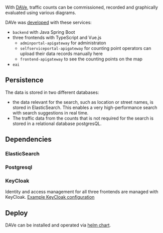 
With [DAVe](https://opensource.muenchen.de/software/dave.html), traffic counts can be commissioned, recorded and graphically evaluated using various diagrams.

DAVe was [developed](https://opensource.muenchen.de/in-house-development.html) with these services:

* `backend` with Java Spring Boot
* three frontends with TypeScript and Vue.js 
    * `adminportal-apigateway` for administraton 
    * `selfserviceportal-apigateway` for counting point operators can upload their data records manually here
    * `frontend-apigateway` to see the counting points on the map
* `eai`

## Persistence

The data is stored in two different databases: 

* the data relevant for the search, such as location or street names, is stored in ElasticSearch. This enables a very high-performance search with search suggestions in real time. 
* The traffic data from the counts that is not required for the search is stored in a relational database postgresQL.


## Dependencies

### ElasticSearch


### Postgresql

### KeyCloak

Identity and access management for all three frontends are managed with KeyCloak.
[Example KeyCloak configuration](https://github.com/it-at-m/dave-backend/blob/sprint/sso-config/sso-client.json)


## Deploy

DAVe can be installed and operated via [helm chart](https://artifacthub.io/packages/helm/it-at-m/dave?modal=install).

